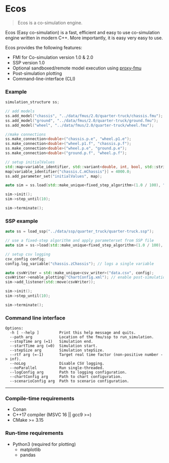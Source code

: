 # Ecos

>Ecos is a co-simulation engine.

Ecos (Easy co-simulation) is a fast, efficient and easy to use co-simulation
engine written in modern C++. More importantly, it is easy very easy to use.

Ecos provides the following features:
* FMI for Co-simulation version 1.0 & 2.0
* SSP version 1.0
* Optional sandboxed/remote model execution using [proxy-fmu](https://github.com/open-simulation-platform/proxy-fmu)
* Post-simulation plotting
* Command-line-interface (CLI)

### Example

```cpp
simulation_structure ss;

// add models
ss.add_model("chassis", "../data/fmus/2.0/quarter-truck/chassis.fmu");
ss.add_model("ground", "../data/fmus/2.0/quarter-truck/ground.fmu");
ss.add_model("wheel", "../data/fmus/2.0/quarter-truck/wheel.fmu");

//make connections
ss.make_connection<double>("chassis.p.e", "wheel.p1.e");
ss.make_connection<double>("wheel.p1.f", "chassis.p.f");
ss.make_connection<double>("wheel.p.e", "ground.p.e");
ss.make_connection<double>("ground.p.f", "wheel.p.f");

// setup initialValues
std::map<variable_identifier, std::variant<double, int, bool, std::string>> map;
map[variable_identifier{"chassis.C.mChassis"}] = 4000.0;
ss.add_parameter_set("initialValues", map);

auto sim = ss.load(std::make_unique<fixed_step_algorithm>(1.0 / 100), "initialValues");

sim->init();
sim->step_until(10);

sim->terminate();
```

### SSP example

```cpp
auto ss = load_ssp("../data/ssp/quarter_truck/quarter-truck.ssp");

// use a fixed-step algorithm and apply parameterset from SSP file
auto sim = ss->load(std::make_unique<fixed_step_algorithm>(1.0 / 100), "initialValues");

// setup csv logging
csv_config config;
config.log_variable("chassis.zChassis"); // logs a single variable

auto csvWriter = std::make_unique<csv_writer>("data.csv", config);
csvWriter->enable_plotting("ChartConfig.xml"); // enable post-simulation plotting
sim->add_listener(std::move(csvWriter));

sim->init();
sim->step_until(10);

sim->terminate();
```

### Command line interface

```
Options:
  -h [ --help ]         Print this help message and quits.
  --path arg            Location of the fmu/ssp to run_simulation.
  --stopTime arg (=1)   Simulation end.
  --startTime arg (=0)  Simulation start.
  --stepSize arg        Simulation stepSize.
  --rtf arg (=-1)       Target real time factor (non-positive number -> inf).
  --noLog               Disable CSV logging.
  --noParallel          Run single-threaded.
  --logConfig arg       Path to logging configuration.
  --chartConfig arg     Path to chart configuration.
  --scenarioConfig arg  Path to scenario configuration.
```

---

### Compile-time requirements

* Conan
* C++17 compiler (MSVC 16 || gcc9 >=)
* CMake >= 3.15

### Run-time requirements
* Python3 (required for plotting)
  * matplotlib
  * pandas
